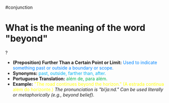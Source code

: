 #conjunction

# What is the meaning of the word "beyond"
?
* **(Preposition) Further Than a Certain Point or Limit:** <span style="color:rgb(0, 132, 255)">Used to indicate something past or outside a boundary or scope.</span>
* **Synonyms:** <span style="color:rgb(0, 176, 240)">past, outside, farther than, after.</span>
* **Portuguese Translation:** <span style="color:rgb(0, 176, 80)">além de, para além.</span>
* **Example:** <span style="color:rgb(255, 255, 0)">"The road continues beyond the horizon." (A estrada continua além do horizonte.)</span>
*The pronunciation is "biˈjɑːnd." Can be used literally or metaphorically (e.g., beyond belief).*
<!--SR:!2025-07-04,2,230-->

